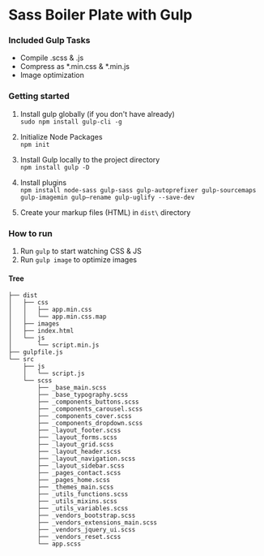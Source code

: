 # Sass Boiler Plate with Gulp

### Included Gulp Tasks
* Compile .scss & .js
* Compress as *.min.css & *.min.js
* Image optimization

### Getting started
1. Install gulp globally (if you don't have already)\
```sudo npm install gulp-cli -g```

1. Initialize Node Packages\
```npm init```

1. Install Gulp locally to the project directory\
```npm install gulp -D```

1. Install plugins\
```npm install node-sass gulp-sass gulp-autoprefixer gulp-sourcemaps gulp-imagemin gulp—rename gulp-uglify --save-dev```

1. Create your markup files (HTML) in ```dist\``` directory

### How to run
1. Run ```gulp``` to start watching CSS & JS
1. Run ```gulp image``` to optimize images


#### Tree

```
├── dist
│   ├── css
│   │   ├── app.min.css
│   │   └── app.min.css.map
│   ├── images
│   ├── index.html
│   └── js
│       └── script.min.js
├── gulpfile.js
└── src
    ├── js
    │   └── script.js
    └── scss
        ├── _base_main.scss
        ├── _base_typography.scss
        ├── _components_buttons.scss
        ├── _components_carousel.scss
        ├── _components_cover.scss
        ├── _components_dropdown.scss
        ├── _layout_footer.scss
        ├── _layout_forms.scss
        ├── _layout_grid.scss
        ├── _layout_header.scss
        ├── _layout_navigation.scss
        ├── _layout_sidebar.scss
        ├── _pages_contact.scss
        ├── _pages_home.scss
        ├── _themes_main.scss
        ├── _utils_functions.scss
        ├── _utils_mixins.scss
        ├── _utils_variables.scss
        ├── _vendors_bootstrap.scss
        ├── _vendors_extensions_main.scss
        ├── _vendors_jquery_ui.scss
        ├── _vendors_reset.scss
        └── app.scss
  ```
